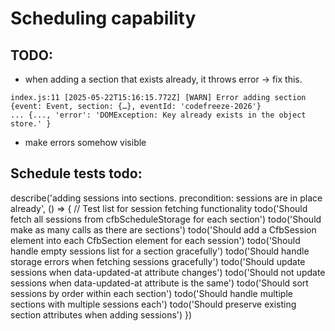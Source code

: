 # Scheduling capability


## TODO:

 - when adding a section that exists already, it throws error -> fix this.
```
index.js:11 [2025-05-22T15:16:15.772Z] [WARN] Error adding section 
{event: Event, section: {…}, eventId: 'codefreeze-2026'}
... {..., 'error': 'DOMException: Key already exists in the object store.' }

```
 
 - make errors somehow visible
## Schedule tests todo:
describe('adding sessions into sections. precondition: sessions are in place already', () => {
// Test list for session fetching functionality
todo('Should fetch all sessions from cfbScheduleStorage for each section')
todo('Should make as many calls as there are sections')
todo('Should add a CfbSession element into each CfbSection element for each session')
todo('Should handle empty sessions list for a section gracefully')
todo('Should handle storage errors when fetching sessions gracefully')
todo('Should update sessions when data-updated-at attribute changes')
todo('Should not update sessions when data-updated-at attribute is the same')
todo('Should sort sessions by order within each section')
todo('Should handle multiple sections with multiple sessions each')
todo('Should preserve existing section attributes when adding sessions')
})